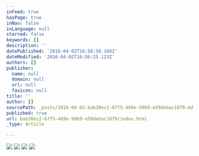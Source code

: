 ```yaml
---
inFeed: true
hasPage: true
inNav: false
inLanguage: null
starred: false
keywords: []
description: ''
datePublished: '2016-04-02T16:56:50.160Z'
dateModified: '2016-04-02T16:56:25.123Z'
authors: []
publisher:
  name: null
  domain: null
  url: null
  favicon: null
title: ''
author: []
sourcePath: _posts/2016-04-02-bab30ec2-67f5-469e-99b9-e59debac1079.md
published: true
url: bab30ec2-67f5-469e-99b9-e59debac1079/index.html
_type: Article

---
```

![](https://the-grid-user-content.s3-us-west-2.amazonaws.com/800b7b29-3182-466c-9560-25aa9a7d2952.jpg)
![](https://the-grid-user-content.s3-us-west-2.amazonaws.com/a6e0f304-430a-452b-bb23-e5be405d9b6d.jpg)
![](https://the-grid-user-content.s3-us-west-2.amazonaws.com/417b4871-5c7b-432b-8681-fd8a8235f35b.jpg)
![](https://the-grid-user-content.s3-us-west-2.amazonaws.com/6d9ed4c9-cc22-459c-b089-b4037c61cb19.jpg)